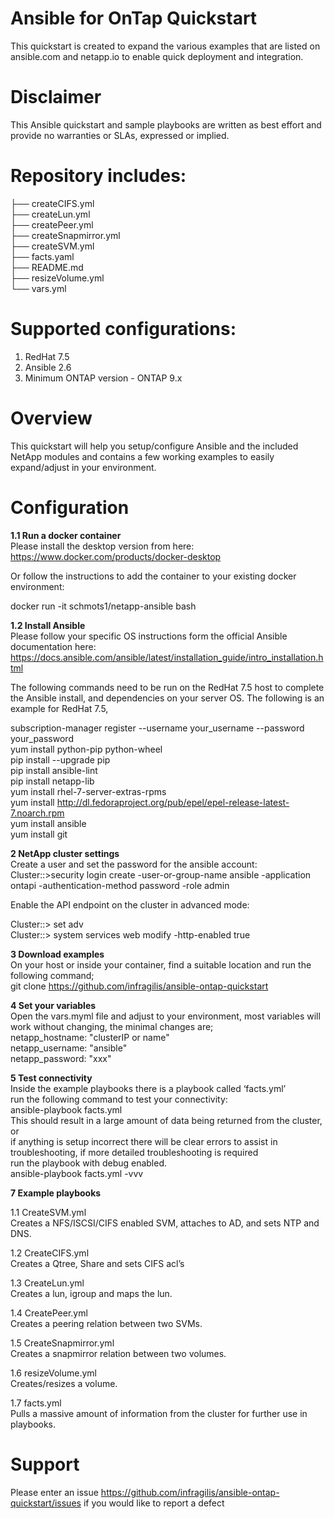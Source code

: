 # Ansible for OnTap Quickstart 

This quickstart is created to expand the various examples that are listed on ansible.com and netapp.io to enable quick deployment and integration.

# Disclaimer
This Ansible quickstart and sample playbooks are written as best effort and provide no warranties or SLAs, expressed or implied.

# Repository includes:
├── createCIFS.yml  
├── createLun.yml  
├── createPeer.yml  
├── createSnapmirror.yml  
├── createSVM.yml  
├── facts.yaml  
├── README.md  
├── resizeVolume.yml  
└── vars.yml  

 
# Supported configurations:
1. RedHat 7.5
2. Ansible 2.6
3. Minimum ONTAP version - ONTAP 9.x

# Overview
This quickstart will help you setup/configure Ansible and the included NetApp modules and contains a few working examples to easily expand/adjust in your environment.



# Configuration 

**1.1  Run a docker container**  
Please install the desktop version from here:  
https://www.docker.com/products/docker-desktop  

Or follow the instructions to add the container to your existing docker environment: 

docker run -it schmots1/netapp-ansible bash

**1.2   Install Ansible**  
Please follow your specific OS instructions form the official Ansible documentation here: 
https://docs.ansible.com/ansible/latest/installation_guide/intro_installation.html

The following commands need to be run on the RedHat 7.5 host to complete the Ansible install, and dependencies on your server OS. The following is an example for RedHat 7.5,

subscription-manager register --username your_username --password your_password  
yum install python-pip python-wheel  
pip install --upgrade pip  
pip install ansible-lint  
pip install netapp-lib   
yum install rhel-7-server-extras-rpms  
yum install http://dl.fedoraproject.org/pub/epel/epel-release-latest-7.noarch.rpm  
yum install ansible  
yum install git 


**2  NetApp cluster settings**  
Create a user and set the password for the ansible account:  
Cluster::>security login create -user-or-group-name ansible -application ontapi -authentication-method password -role admin  

Enable the API endpoint on the cluster in advanced mode:

Cluster::> set adv  
Cluster::> system services web modify -http-enabled true  

**3   Download examples**  
On your host or inside your container, find a suitable location and run the following command;  
git clone  https://github.com/infragilis/ansible-ontap-quickstart  

**4   Set your variables**  
Open the vars.myml file and adjust to your environment, most variables will work without changing, the minimal changes are;  
netapp_hostname: "clusterIP or name"  
netapp_username: "ansible"  
netapp_password: "xxx"  

**5   Test connectivity**  
Inside the example playbooks  there is a playbook called ‘facts.yml’   
run the following command to test your connectivity:  
ansible-playbook facts.yml  
This should result in a large amount of data being returned from the cluster, or  
if anything is setup incorrect there will be clear errors to assist in  
troubleshooting, if more detailed troubleshooting is required  
run the playbook with debug enabled.  
ansible-playbook facts.yml -vvv  

**7   Example playbooks**  

1.1	CreateSVM.yml  
Creates a NFS/ISCSI/CIFS enabled SVM, attaches to AD, and sets NTP and DNS.  

1.2	CreateCIFS.yml  
Creates a Qtree, Share and sets CIFS acl’s  

1.3	CreateLun.yml  
Creates a lun, igroup and maps the lun.  

1.4	CreatePeer.yml  
Creates a peering relation between two SVMs.  

1.5	CreateSnapmirror.yml  
Creates a snapmirror relation between two volumes.  

1.6	resizeVolume.yml  
Creates/resizes a volume.   

1.7	facts.yml  
Pulls a massive amount of information from the cluster for further use in playbooks.  





# Support
Please enter an issue https://github.com/infragilis/ansible-ontap-quickstart/issues if you would like to report a defect
